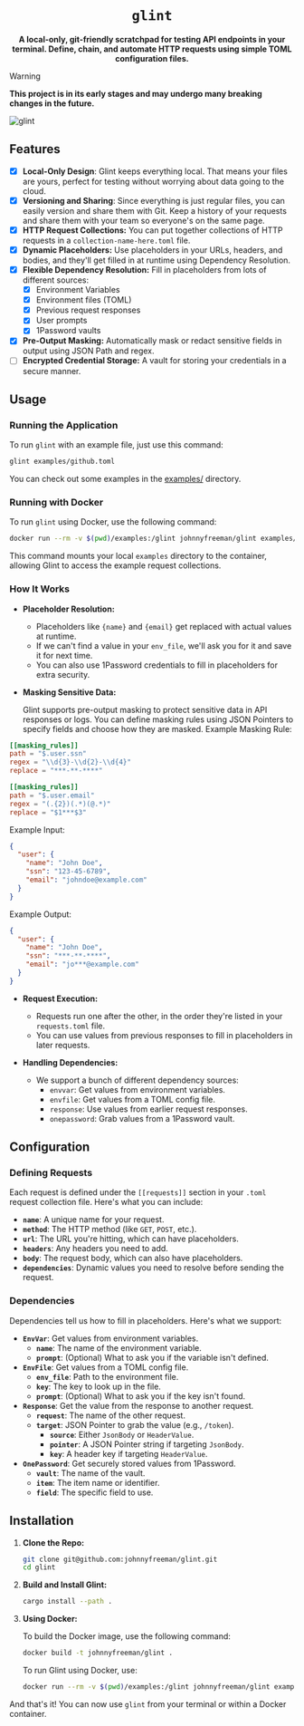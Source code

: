 <div align="center">
  <h1><code>glint</code></h1>

  <p><b>A local-only, git-friendly scratchpad for testing API endpoints in your terminal. Define, chain, and automate HTTP requests using simple TOML configuration files.</b></p>
</div>

> [!WARNING]
> **This project is in its early stages and may undergo many breaking changes in the future.**

![glint](https://github.com/user-attachments/assets/a6663c10-64a0-4e6f-ae4e-a3ac85fd2291)

## Features

- [x] **Local-Only Design**: Glint keeps everything local. That means your files are yours, perfect for testing without worrying about data going to the cloud.
- [x] **Versioning and Sharing**: Since everything is just regular files, you can easily version and share them with Git. Keep a history of your requests and share them with your team so everyone's on the same page.
- [x] **HTTP Request Collections:** You can put together collections of HTTP requests in a `collection-name-here.toml` file.
- [x] **Dynamic Placeholders:** Use placeholders in your URLs, headers, and bodies, and they'll get filled in at runtime using Dependency Resolution.
- [x] **Flexible Dependency Resolution:** Fill in placeholders from lots of different sources:
  - [x] Environment Variables
  - [x] Environment files (TOML)
  - [x] Previous request responses
  - [x] User prompts
  - [x] 1Password vaults
- [x] **Pre-Output Masking:** Automatically mask or redact sensitive fields in output using JSON Path and regex.
- [ ] **Encrypted Credential Storage:** A vault for storing your credentials in a secure manner.

## Usage

### Running the Application

To run `glint` with an example file, just use this command:

```bash
glint examples/github.toml
```

You can check out some examples in the [examples/](examples/) directory.

### Running with Docker

To run `glint` using Docker, use the following command:

```bash
docker run --rm -v $(pwd)/examples:/glint johnnyfreeman/glint examples/github.toml
```

This command mounts your local `examples` directory to the container, allowing Glint to access the example request collections.

### How It Works

- **Placeholder Resolution:**

  - Placeholders like `{name}` and `{email}` get replaced with actual values at runtime.
  - If we can't find a value in your `env_file`, we'll ask you for it and save it for next time.
  - You can also use 1Password credentials to fill in placeholders for extra security.

- **Masking Sensitive Data:**

  Glint supports pre-output masking to protect sensitive data in API responses or logs. You can define masking rules using JSON Pointers to specify fields and choose how they are masked.
Example Masking Rule:

```toml
[[masking_rules]]
path = "$.user.ssn"
regex = "\\d{3}-\\d{2}-\\d{4}"
replace = "***-**-****"

[[masking_rules]]
path = "$.user.email"
regex = "(.{2})(.*)(@.*)"
replace = "$1***$3"
```

Example Input:

```json
{
  "user": {
    "name": "John Doe",
    "ssn": "123-45-6789",
    "email": "johndoe@example.com"
  }
}
```

Example Output:

```json
{
  "user": {
    "name": "John Doe",
    "ssn": "***-**-****",
    "email": "jo***@example.com"
  }
}
```

- **Request Execution:**

  - Requests run one after the other, in the order they're listed in your `requests.toml` file.
  - You can use values from previous responses to fill in placeholders in later requests.

- **Handling Dependencies:**

  - We support a bunch of different dependency sources:
    - `envvar`: Get values from environment variables.
    - `envfile`: Get values from a TOML config file.
    - `response`: Use values from earlier request responses.
    - `onepassword`: Grab values from a 1Password vault.

## Configuration

### Defining Requests

Each request is defined under the `[[requests]]` section in your `.toml` request collection file. Here's what you can include:

- **`name`**: A unique name for your request.
- **`method`**: The HTTP method (like `GET`, `POST`, etc.).
- **`url`**: The URL you're hitting, which can have placeholders.
- **`headers`**: Any headers you need to add.
- **`body`**: The request body, which can also have placeholders.
- **`dependencies`**: Dynamic values you need to resolve before sending the request.

### Dependencies

Dependencies tell us how to fill in placeholders. Here's what we support:

- **`EnvVar`**: Get values from environment variables.
  - **`name`**: The name of the environment variable.
  - **`prompt`**: (Optional) What to ask you if the variable isn't defined.
- **`EnvFile`**: Get values from a TOML config file.
  - **`env_file`**: Path to the environment file.
  - **`key`**: The key to look up in the file.
  - **`prompt`**: (Optional) What to ask you if the key isn't found.
- **`Response`**: Get the value from the response to another request.
  - **`request`**: The name of the other request.
  - **`target`**: JSON Pointer to grab the value (e.g., `/token`).
    - **`source`**: Either `JsonBody` or `HeaderValue`.
    - **`pointer`**: A JSON Pointer string if targeting `JsonBody`.
    - **`key`**: A header key if targeting `HeaderValue`.
- **`OnePassword`**: Get securely stored values from 1Password.
  - **`vault`**: The name of the vault.
  - **`item`**: The item name or identifier.
  - **`field`**: The specific field to use.

## Installation

1. **Clone the Repo:**

   ```bash
   git clone git@github.com:johnnyfreeman/glint.git
   cd glint
   ```

2. **Build and Install Glint:**

   ```bash
   cargo install --path .
   ```

3. **Using Docker:**

   To build the Docker image, use the following command:

   ```bash
   docker build -t johnnyfreeman/glint .
   ```

   To run Glint using Docker, use:

   ```bash
   docker run --rm -v $(pwd)/examples:/glint johnnyfreeman/glint examples/weather.toml
   ```

And that's it! You can now use `glint` from your terminal or within a Docker container.


